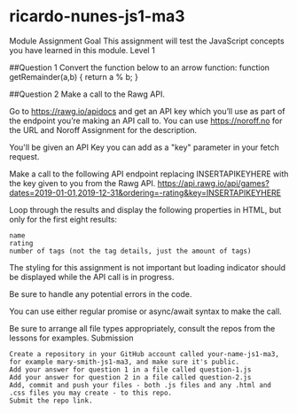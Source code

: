 # ricardo-nunes-js1-ma3

Module Assignment
Goal
This assignment will test the JavaScript concepts you have learned in this module.
Level 1

##Question 1
Convert the function below to an arrow function:
function getRemainder(a,b) {
return a % b;
}

##Question 2
Make a call to the Rawg API.

Go to https://rawg.io/apidocs and get an API key which you’ll use as part of the endpoint you’re making an API call to. You can use https://noroff.no for the URL and Noroff Assignment for the description.

You'll be given an API Key you can add as a "key" parameter in your fetch request.

Make a call to the following API endpoint replacing INSERTAPIKEYHERE with the key given to you from the Rawg API.
https://api.rawg.io/api/games?dates=2019-01-01,2019-12-31&ordering=-rating&key=INSERTAPIKEYHERE

Loop through the results and display the following properties in HTML, but only for the first eight results:

    name
    rating
    number of tags (not the tag details, just the amount of tags)

The styling for this assignment is not important but loading indicator should be displayed while the API call is in progress.

Be sure to handle any potential errors in the code.

You can use either regular promise or async/await syntax to make the call.

Be sure to arrange all file types appropriately, consult the repos from the lessons for examples.
Submission

    Create a repository in your GitHub account called your-name-js1-ma3, for example mary-smith-js1-ma3, and make sure it's public.
    Add your answer for question 1 in a file called question-1.js
    Add your answer for question 2 in a file called question-2.js
    Add, commit and push your files - both .js files and any .html and .css files you may create - to this repo.
    Submit the repo link.
